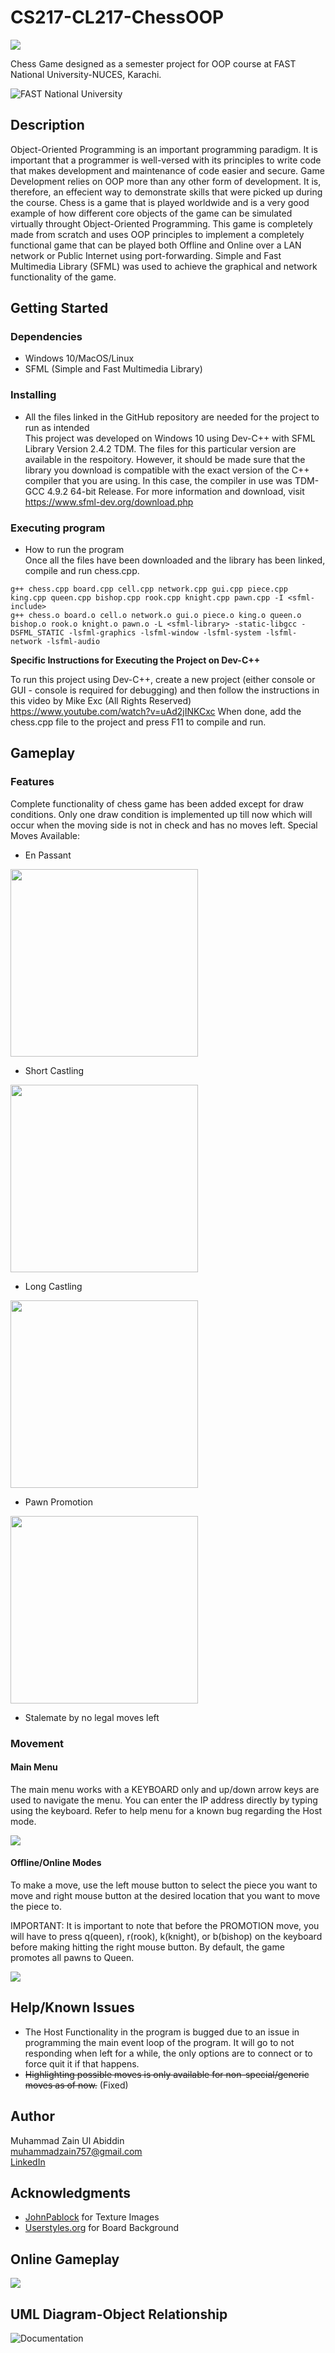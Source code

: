 # CS217-CL217-ChessOOP

<img src="https://imgur.com/1wULnoj.png?raw=true">

Chess Game designed as a semester project for OOP course at FAST National University-NUCES, Karachi.

![FAST National University](https://upload.wikimedia.org/wikipedia/en/thumb/e/e4/National_University_of_Computer_and_Emerging_Sciences_logo.png/250px-National_University_of_Computer_and_Emerging_Sciences_logo.png)

## Description

Object-Oriented Programming is an important programming paradigm. It is important that a programmer is well-versed with its principles to write code that makes development and maintenance of code easier and secure. Game Development relies on OOP more than any other form of development. It is, therefore, an effecient way to demonstrate skills that were picked up during the course. Chess is a game that is played worldwide and is a very good example of how different core objects of the game can be simulated virtually throught Object-Oriented Programming. This game is completely made from scratch and uses OOP principles to implement a completely functional game that can be played both Offline and Online over a LAN network or Public Internet using port-forwarding. Simple and Fast Multimedia Library (SFML) was used to achieve the graphical and network functionality of the game. 

## Getting Started

### Dependencies

* Windows 10/MacOS/Linux
* SFML (Simple and Fast Multimedia Library)

### Installing

* All the files linked in the GitHub repository are needed for the project to run as intended <br>
This project was developed on Windows 10 using Dev-C++ with SFML Library Version 2.4.2 TDM. The files for this particular version are available in the respoitory. However, it should be made sure that the library you download is compatible with the exact version of the C++ compiler that you are using. In this case, the compiler in use was TDM-GCC 4.9.2 64-bit Release. For more information and download, visit https://www.sfml-dev.org/download.php

### Executing program

* How to run the program <br>
Once all the files have been downloaded and the library has been linked, compile and run chess.cpp.

```
g++ chess.cpp board.cpp cell.cpp network.cpp gui.cpp piece.cpp king.cpp queen.cpp bishop.cpp rook.cpp knight.cpp pawn.cpp -I <sfml-include>
g++ chess.o board.o cell.o network.o gui.o piece.o king.o queen.o bishop.o rook.o knight.o pawn.o -L <sfml-library> -static-libgcc -DSFML_STATIC -lsfml-graphics -lsfml-window -lsfml-system -lsfml-network -lsfml-audio
```

<b>Specific Instructions for Executing the Project on Dev-C++</b>

To run this project using Dev-C++, create a new project (either console or GUI - console is required for debugging) and then follow the instructions in this video by Mike Exc (All Rights Reserved) https://www.youtube.com/watch?v=uAd2jINKCxc
When done, add the chess.cpp file to the project and press F11 to compile and run.

## Gameplay

### Features
Complete functionality of chess game has been added except for draw conditions. Only one draw condition is implemented up till now which will occur when the moving side is not in check and has no moves left.
Special Moves Available:
* En Passant
<img src="https://imgur.com/axSaVoF.gif?raw=true" width="300" height="300">

* Short Castling
<img src="https://imgur.com/Z2QLP7m.gif?raw=true" width="300" height="300">

* Long Castling
<img src="https://imgur.com/C5fQiNY.gif?raw=true" width="300" height="300">

* Pawn Promotion
<img src="https://imgur.com/CV0VKaJ.gif?raw=true" width="300" height="300">

* Stalemate by no legal moves left

### Movement
#### Main Menu
The main menu works with a KEYBOARD only and up/down arrow keys are used to navigate the menu. You can enter the IP address directly by typing using the keyboard.
Refer to help menu for a known bug regarding the Host mode.

![](https://imgur.com/INeMw52.gif)

#### Offline/Online Modes
To make a move, use the left mouse button to select the piece you want to move and right mouse button at the desired location that you want to move the piece to.

IMPORTANT: It is important to note that before the PROMOTION move, you will have to press q(queen), r(rook), k(knight), or b(bishop) on the keyboard before making hitting the right mouse button. By default, the game promotes all pawns to Queen.

![](https://imgur.com/ujhUFrn.gif)

## Help/Known Issues

* The Host Functionality in the program is bugged due to an issue in programming the main event loop of the program. It will go to not responding when left for a while, the only options are to connect or to force quit it if that happens.
* <strike>Highlighting possible moves is only available for non-special/generic moves as of now.</strike> (Fixed)


## Author

Muhammad Zain Ul Abiddin<br>
muhammadzain757@gmail.com<br>
[LinkedIn](https://www.linkedin.com/in/muhammad-zain-ul-abiddin-83194a201/)

## Acknowledgments

* [JohnPablock](https://opengameart.org/content/chess-pieces-and-board-squares) for Texture Images
* [Userstyles.org](https://userstyles.org/styles/113726/lichess-board-babinga) for Board Background


## Online Gameplay
![](https://user-images.githubusercontent.com/68997634/119646585-c3f52100-be38-11eb-94fc-db266221e3cc.gif)

## UML Diagram-Object Relationship
![Documentation](https://user-images.githubusercontent.com/68997634/119794121-b0a58c80-bef0-11eb-9631-45464f2fbd67.png)
